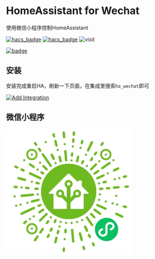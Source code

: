 # HomeAssistant for Wechat

使用微信小程序控制HomeAssistant

[![hacs_badge](https://img.shields.io/badge/Home-Assistant-049cdb)](https://www.home-assistant.io/)
[![hacs_badge](https://img.shields.io/badge/HACS-Custom-41BDF5.svg)](https://github.com/hacs/integration)
![visit](https://visitor-badge.laobi.icu/badge?page_id=shaonianzhentan.ha_wechat&left_text=visit)

[![badge](https://img.shields.io/badge/QQ群-1176703646-76beff?logo=tencentqq&style=for-the-badge)](https://qm.qq.com/cgi-bin/qm/qr?k=GVVCU76ILA9R1sZL-UwQJmu-kKYGMGzS&jump_from=webapi&authKey=7zkeFqjKV73L9Py1kPoNRootmdKD+oOQInpoqu9O3PCKS7p94J/RJ1XbWw7gHHu0)
 
## 安装

安装完成重启HA，刷新一下页面，在集成里搜索`ha_wechat`即可

[![Add Integration](https://my.home-assistant.io/badges/config_flow_start.svg)](https://my.home-assistant.io/redirect/config_flow_start?domain=ha_wechat)

## 微信小程序

<img src="https://github.com/shaonianzhentan/image/raw/main/ha_wechat/wechat.jpg" alt="微信小程序" title="微信小程序">

